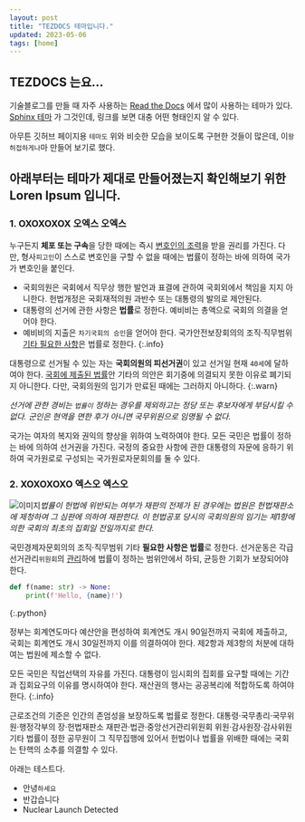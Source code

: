 ```yaml
---
layout: post
title: "TEZDOCS 테마입니다."
updated: 2023-05-06
tags: [home]
---
```


## TEZDOCS 는요...

기술블로그를 만들 때 자주 사용하는 [Read the Docs](https://readthedocs.org/) 에서 많이 사용하는 테마가 있다. [Sphinx 테마](https://sphinx-themes.org/) 가 그것인데, 링크를 보면 대충 어떤 형태인지 알 수 있다.

아무튼 깃허브 페이지용 `테마도` 위와 비슷한 모습을 보이도록 구현한 것들이 많은데, 이`왕 허접하게나`마 만들어 보기로 했다.

## 아래부터는 테마가 제대로 만들어졌는지 확인해보기 위한 Loren Ipsum 입니다.

### 1. OXOXOXOX 오엑스 오엑스

누구든지 **체포 또는 구속**을 당한 때에는 즉시 [변호인의 조력](#)을 받을 권리를 가진다. 다만, 형사`피고인`이 스스로 변호인을 구할 수 없을 때에는 법률이 정하는 바에 의하여 국가가 변호인을 붙인다.

- 국회의원은 국회에서 직무상 행한 발언과 표결에 관하여 국회외에서 책임을 지지 아니한다. 헌법개정은 국회재적의원 과반수 또는 대통령의 발의로 제안된다.
- 대통령의 선거에 관한 사항은 **법률**로 정한다. 예비비는 총액으로 국회의 의결을 얻어야 한다.
- 예비비의 지출은 `차기국회의 승인`을 얻어야 한다. 국가안전보장회의의 조직·직무범위 [기타 필요한 사항](#)은 법률로 정한다.
{:.info}

대통령으로 선거될 수 있는 자는 **국회의원의 피선거권**이 있고 선거일 현재 `40세`에 달하여야 한다. [국회에 제출된 법률](#)안 기타의 의안은 회기중에 의결되지 못한 이유로 폐기되지 아니한다. 다만, 국회의원의 임기가 만료된 때에는 그러하지 아니하다.
{:.warn}

*선거에 관한 경비는 `법률이` 정하는 경우를 제외하고는 정당 또는 후보자에게 부담시킬 수 없다. 군인은 현역을 면한 후가 아니면 국무위원으로 임명될 수 없다.*

국가는 여자의 복지와 권익의 향상을 위하여 노력하여야 한다. 모든 국민은 법률이 정하는 바에 의하여 선거권을 가진다. 국정의 중요한 사항에 관한 대통령의 자문에 응하기 위하여 국가원로로 구성되는 국가원로자문회의를 둘 수 있다.

### 2. XOXOXOXO 엑스오 엑스오

![이미지](https://via.placeholder.com/700x50)*법률이 헌법에 위반되는 여부가 재판의 전제가 된 경우에는 법원은 헌법재판소에 제청하여 그 심판에 의하여 재판한다. 이 헌법공포 당시의 국회의원의 임기는 제1항에 의한 국회의 최초의 집회일 전일까지로 한다.*

국민경제자문회의의 조직·직무범위 기타 **필요한 사항은 법률**로 정한다. 선거운동은 각급 선거관리`위원회`의 [관리](#)하에 법률이 정하는 범위안에서 하되, 균등한 기회가 보장되어야 한다.

```python
def f(name: str) -> None:
    print(f'Hello, {name}!')
```
{:.python}

정부는 회계연도마다 예산안을 편성하여 회계연도 개시 90일전까지 국회에 제출하고, 국회는 회계연도 개시 30일전까지 이를 의결하여야 한다. 제2항과 제3항의 처분에 대하여는 법원에 제소할 수 없다.

모든 국민은 직업선택의 자유를 가진다. 대통령이 임시회의 집회를 요구할 때에는 기간과 집회요구의 이유를 명시하여야 한다. 재산권의 행사는 공공복리에 적합하도록 하여야 한다.
{:.info}

근로조건의 기준은 인간의 존엄성을 보장하도록 법률로 정한다. 대통령·국무총리·국무위원·행정각부의 장·헌법재판소 재판관·법관·중앙선거관리위원회 위원·감사원장·감사위원 기타 법률이 정한 공무원이 그 직무집행에 있어서 헌법이나 법률을 위배한 때에는 국회는 탄핵의 소추를 의결할 수 있다.

아래는 테스트다.

- 안녕`하세요`
- 반갑습니다
- Nuclear Launch Detected